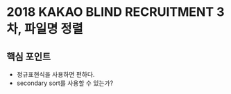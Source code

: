 # 2018 KAKAO BLIND RECRUITMENT 3차, 파일명 정렬

## 핵심 포인트

- 정규표현식을 사용하면 편하다.
- secondary sort를 사용할 수 있는가?